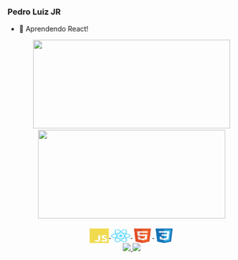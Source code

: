 ### Pedro Luiz JR

- 🌱 Aprendendo React!

<div align="center">
<a href="https://github.com/pedroluisjrr">
<img height="180em" width="400em" src="https://github-readme-stats.vercel.app/api?username=pedroluisjrr&show_icons=true&theme=dracula&include_all_commits">
<img height="180em" width="380em" src="https://github-readme-stats.vercel.app/api/top-langs/?username=pedroluisjrr&layout=compact&langs_count=7&theme=onedark">
</div>
<div style="display: inline_block" align="center"><br>
<img align="center" alt="Js" height="30" width="40" src="https://raw.githubusercontent.com/devicons/devicon/master/icons/javascript/javascript-plain.svg">
  <img align="center" alt="React" height="30" width="40" src="https://raw.githubusercontent.com/devicons/devicon/master/icons/react/react-original.svg">
  <img align="center" alt="HTML" height="30" width="40" src="https://raw.githubusercontent.com/devicons/devicon/master/icons/html5/html5-original.svg">
  <img align="center" alt="CSS" height="30" width="40" src="https://raw.githubusercontent.com/devicons/devicon/master/icons/css3/css3-original.svg">
</div>
<div align="center">
<a href = "mailto:pedro-luisjunior@hotmail.com">
  <img src="https://img.shields.io/badge/-Gmail-%23333?style=for-the-badge&logo=gmail&logoCo">
<a href="https://www.linkedin.com/in/pedro-luiz-934b44234" target="_blank">
  <img src="https://img.shields.io/badge/-LinkedIn-%230077B5?style=for-the-badge&logo=">
</div>
